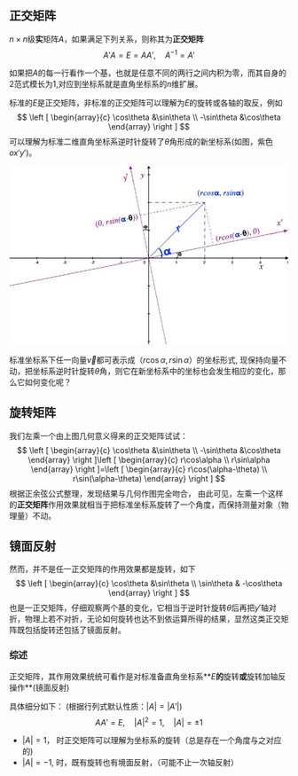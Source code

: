## 正交矩阵
$n \times n$级**实**矩阵$A$，如果满足下列关系，则称其为**正交矩阵**
$$
A'A=E=AA', \quad A^{-1}=A'
$$

如果把$A$的每一行看作一个基，也就是任意不同的两行之间内积为零，而其自身的$2$范式模长为$1$,对应到坐标系就是直角坐标系的$n$维扩展。

标准的$E$是正交矩阵，非标准的正交矩阵可以理解为$E$的旋转或各轴的取反，例如
$$
\left [ \begin{array}{c} \cos\theta &\sin\theta \\
-\sin\theta &\cos\theta \end{array} \right ]
$$
可以理解为标准二维直角坐标系逆时针旋转了$\theta$角形成的新坐标系(如图，紫色$ox'y'$)。

![tranfer](transfer.jpg)

标准坐标系下任一向量$\overrightarrow{v}$都可表示成$（r\cos\alpha,r\sin\alpha）$的坐标形式, 现保持向量不动，把坐标系逆时针旋转$\theta$角，则它在新坐标系中的坐标也会发生相应的变化，那么它如何变化呢？

## 旋转矩阵
我们左乘一个由上图几何意义得来的正交矩阵试试：
$$
\left [ \begin{array}{c} \cos\theta &\sin\theta \\
-\sin\theta &\cos\theta \end{array} \right ]\left [ \begin{array}{c} r\cos\alpha \\ r\sin\alpha \end{array} \right ]=\left [ \begin{array}{c} r\cos(\alpha-\theta) \\ r\sin(\alpha-\theta) \end{array} \right ]
$$
根据正余弦公式整理，发现结果与几何作图完全吻合， 由此可见，左乘一个这样的**正交矩阵**作用效果就相当于把标准坐标系旋转了一个角度，而保持测量对象（物理量）不动。

## 镜面反射

然而，并不是任一正交矩阵的作用效果都是旋转，如下
$$
\left [ \begin{array}{c} \cos\theta &\sin\theta \\
\sin\theta & -\cos\theta \end{array} \right ]
$$ 
也是一正交矩阵，仔细观察两个基的变化，它相当于逆时针旋转$\theta$后再把$y'$轴对折，物理上若不对折，无论如何旋转也达不到依运算所得的结果，显然这类正交矩阵既包括旋转还包括了镜面反射。

### 综述
正交矩阵，其作用效果统统可看作是对标准备直角坐标系**$E$**的**旋转**或**旋转加轴反操作**(镜面反射)

具体细分如下：
(根据行列式默认性质：$|A|=|A'|$)
$$AA'=E, \quad |A|^2=1,\quad |A|=±1$$
- $|A|=1$， 时正交矩阵可以理解为坐标系的旋转（总是存在一个角度与之对应的)
- $|A|=-1$, 时，既有旋转也有境面反射，（可能不止一次轴反射）

